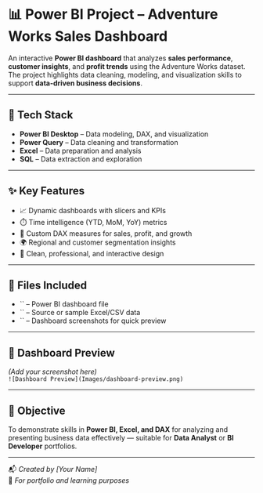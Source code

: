 # 📊 Power BI Project – Adventure Works Sales Dashboard  

An interactive **Power BI dashboard** that analyzes **sales performance**, **customer insights**, and **profit trends** using the Adventure Works dataset.  
The project highlights data cleaning, modeling, and visualization skills to support **data-driven business decisions**.

---

## 🧰 Tech Stack  
- **Power BI Desktop** – Data modeling, DAX, and visualization  
- **Power Query** – Data cleaning and transformation  
- **Excel** – Data preparation and analysis  
- **SQL** – Data extraction and exploration  

---

## ✨ Key Features  
- 📈 Dynamic dashboards with slicers and KPIs  
- ⏱️ Time intelligence (YTD, MoM, YoY) metrics  
- 🧮 Custom DAX measures for sales, profit, and growth  
- 🌍 Regional and customer segmentation insights  
- 🎨 Clean, professional, and interactive design  

---

## 📂 Files Included  
- `` – Power BI dashboard file  
- `` – Source or sample Excel/CSV data  
- `` – Dashboard screenshots for quick preview  

---

## 📸 Dashboard Preview  
*(Add your screenshot here)*  
`![Dashboard Preview](Images/dashboard-preview.png)`

---

## 🎯 Objective  
To demonstrate skills in **Power BI, Excel, and DAX** for analyzing and presenting business data effectively — suitable for **Data Analyst** or **BI Developer** portfolios.  

---

📬 *Created by [Your Name]*  
💼 *For portfolio and learning purposes*
